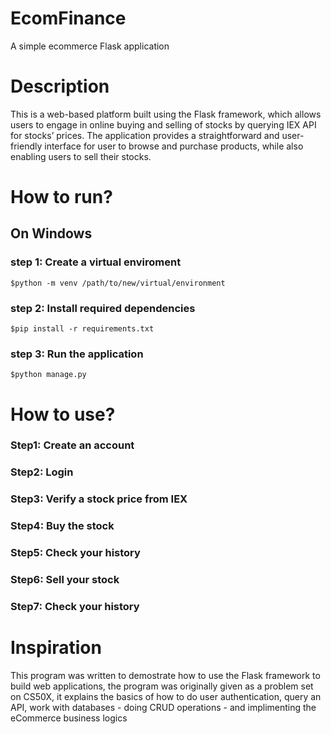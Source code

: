 # EcomFinance
A simple ecommerce Flask application

# Description

This is a web-based platform built using the Flask framework, which allows users to engage in online buying and selling of stocks by querying IEX API for stocks’ prices. The application provides a straightforward and user-friendly interface for user to browse and purchase products, while also enabling users to sell their stocks.

# How to run?

## On Windows
### step 1: Create a virtual enviroment
  `$python -m venv /path/to/new/virtual/environment`
### step 2: Install required dependencies
  `$pip install -r requirements.txt`
### step 3: Run the application
  `$python manage.py`
  
# How to use? 

### Step1: Create an account
### Step2: Login
### Step3: Verify a stock price from IEX
### Step4: Buy the stock
### Step5: Check your history
### Step6: Sell your stock
### Step7: Check your history

# Inspiration
This program was written to demostrate how to use the Flask framework to build web applications, the program was originally given as a problem set on CS50X, it explains the basics of how to do user authentication, query an API, work with databases - doing CRUD operations - and implimenting the eCommerce business logics
